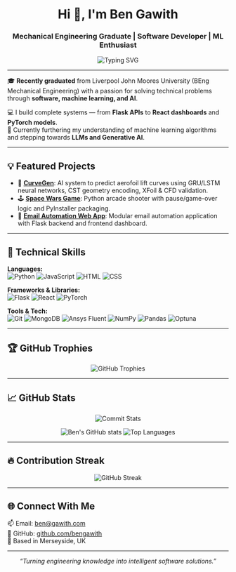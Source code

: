 <h1 align="center">Hi 👋, I'm Ben Gawith</h1>
<h3 align="center">Mechanical Engineering Graduate | Software Developer | ML Enthusiast</h3>

<p align="center">
  <img src="https://readme-typing-svg.demolab.com?font=Fira+Code&size=20&pause=1000&center=true&vCenter=true&multiline=true&width=500&height=60&lines=Creating+Solutions+For+Any+Problem;ML%2C+AI%2C+Flask%2C+React%2C+PyTorch+%F0%9F%A7%91%E2%80%8D%F0%9F%92%BB" alt="Typing SVG" />
</p>

---

🎓 **Recently graduated** from Liverpool John Moores University (BEng Mechanical Engineering) with a passion for solving technical problems through **software, machine learning, and AI**.

💻 I build complete systems — from **Flask APIs** to **React dashboards** and **PyTorch models**.  
🚀 Currently furthering my understanding of machine learning algorithms and stepping towards **LLMs and Generative AI**.

---

## 💡 Featured Projects

- 🔬 [**CurveGen**](https://github.com/bengawith/curve_gen): AI system to predict aerofoil lift curves using GRU/LSTM neural networks, CST geometry encoding, XFoil & CFD validation.
- 🕹 [**Space Wars Game**](https://github.com/bengawith/space_wars): Python arcade shooter with pause/game-over logic and PyInstaller packaging.
- 📨 [**Email Automation Web App**](https://github.com/bengawith/email-automation): Modular email automation application with Flask backend and frontend dashboard.

---

## 🧠 Technical Skills

**Languages:**  
![Python](https://img.shields.io/badge/Python-3776AB?style=flat&logo=python&logoColor=white)
![JavaScript](https://img.shields.io/badge/JavaScript-F7DF1E?style=flat&logo=javascript&logoColor=black)
![HTML](https://img.shields.io/badge/HTML5-E34F26?style=flat&logo=html5&logoColor=white)
![CSS](https://img.shields.io/badge/CSS3-1572B6?style=flat&logo=css3&logoColor=white)

**Frameworks & Libraries:**  
![Flask](https://img.shields.io/badge/Flask-000000?style=flat&logo=flask)
![React](https://img.shields.io/badge/React-20232A?style=flat&logo=react)
![PyTorch](https://img.shields.io/badge/PyTorch-EE4C2C?style=flat&logo=pytorch&logoColor=white)

**Tools & Tech:**  
![Git](https://img.shields.io/badge/Git-F05032?style=flat&logo=git&logoColor=white)
![MongoDB](https://img.shields.io/badge/MongoDB-4EA94B?style=flat&logo=mongodb&logoColor=white)
![Ansys Fluent](https://img.shields.io/badge/ANSYS-Fluent-yellow?style=flat)
![NumPy](https://img.shields.io/badge/NumPy-013243?style=flat&logo=numpy&logoColor=white)
![Pandas](https://img.shields.io/badge/Pandas-150458?style=flat&logo=pandas&logoColor=white)
![Optuna](https://img.shields.io/badge/Optuna-1E90FF?style=flat)

---

## 🏆 GitHub Trophies

<p align="center">
  <img src="https://github-profile-trophy.vercel.app/?username=bengawith&theme=radical&row=1&column=6" alt="GitHub Trophies" />
</p>

---

## 📈 GitHub Stats

<p align="center">
  <img src ="http://github-profile-summary-cards.vercel.app/api/cards/profile-details?username=bengawith&theme=midnight_purple" alt="Commit Stats" />
</p>

<p align="center">
  <img src="https://github-readme-stats.vercel.app/api?username=bengawith&show_icons=true&theme=aura" alt="Ben's GitHub stats" />
  <img src="https://github-readme-stats.vercel.app/api/top-langs/?username=bengawith&layout=compact&theme=aura" alt="Top Languages" />
</p>

---

## 🔥 Contribution Streak

<p align="center">
  <img src="https://streak-stats.demolab.com?user=bengawith&theme=radical&hide_border=true" alt="GitHub Streak" />
</p>

---

## 🌐 Connect With Me

📫 Email: [ben@gawith.com](mailto:ben@gawith.com)  
🔗 GitHub: [github.com/bengawith](https://github.com/bengawith)  
📍 Based in Merseyside, UK

---

<p align="center"><i>“Turning engineering knowledge into intelligent software solutions.”</i></p>
